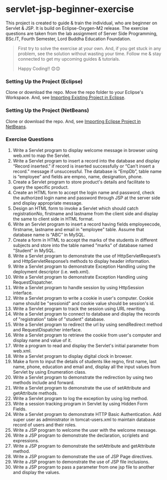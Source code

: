 # servlet-jsp-beginner-exercise
This project is created to guide & train the individual, who are beginner on Servlet & JSP.
It is build on Eclipse-Oxygen-M2 release. The exercise questions are taken from the lab assignment of Server Side Programming, BSc.IT, Fourth Semester, Lord Buddha Education Foundation.

> First try to solve the exercise at your own.
> And, if you get stuck in any problem, see the solution without wasting your time.
> Follow me & stay connected to get my upcoming guides & tutorials.
>
> Happy Coding!! :blush::blush:

### Setting Up the Project (Eclipse)
Clone or download the repo. Move the repo folder to your Eclipse's Workspace. And, see
[Importing Existing Project in Eclipse](http://help.eclipse.org/neon/index.jsp?topic=%2Forg.eclipse.platform.doc.user%2Ftasks%2Ftasks-importproject.htm "Importing Existing Project in Eclipse").

### Setting Up the Project (NetBeans)
Clone or download the repo. And, see
[Importing Eclipse Project in NetBeans](https://netbeans.org/kb/74/java/import-eclipse.html#import "Importing Eclipse Project in NetBeans").


### Exercise Questions

1. Write a Servlet program to display welcome message in browser using web.xml to map the Servlet.
2. Write a Servlet program to insert a record into the database and display “Record inserted.” if record is inserted successfully or “Can't insert a record.” message if unsuccessful. The database is “EmpDb”, table name is “employee” and fields are empno, name, designation, phone.
3. Create a Servlet program to store product's details and facilitate to query the specific product.
4. Create an HTML form to accept the login name and password, check the authorized login name and password through JSP at the server side and display appropriate message.
5. Design an HTML form to invoke a Servlet which should catch registrationNo, firstname and lastname from the client side and display the same to client side in HTML format.
6. Write an Servlet program to insert a record having fields employeecode, firstname, lastname and email in "employee" table. Assume that database name is “ABC” in MySQL.
7. Create a form in HTML to accept the marks of the students in different subjects and store into the table named "marks" of database named "Student" in MySQL.
8. Write a Servlet program to demonstrate the use of HttpServletRequest’s and HttpServletResponse’s methods to display header  information.
9. Write a Servlet program to demonstrate Exception Handling using the deployment descriptor (i.e. web.xml).
10. Write a Servlet program to demonstrate Exception Handling using RequestDispatcher.
11. Write a Servlet program to handle session by using HttpSession interface.
12. Write a Servlet program to write a cookie in user's computer. Cookie name should be "sessionid" and cookie value should be session's id.
13. Write a Servlet program to track the session using URL rewriting.
14. Write a Servlet program to connect to database and display the records of "registration" table of "student" database.
15. Write a Servlet program to redirect the url by using sendRedirect method and RequestDispatcher interface.
16. Write a Servlet program to retrieve the cookie from user's computer and display name and value of it.
17. Write a program to read and display the Servlet's initial parameter from web.xml.
18. Write a Servlet program to display digital clock in browser.
19. Make a form to input the details of students like regno, first name, last name, phone, education and email and, display all the input values from Servlet by using Enumeration class.
20. Write a Servlet program to demonstrate the redirection by using two methods include and forward.
21. Write a Servlet program to demonstrate the use of setAttribute and getAttribute methods.
22. Write a Servlet program to log the exception by using log method.
23. Write a session tracking program in Servlet by using Hidden Form Fields.
24. Write a Servlet program  to demonstrate HTTP Basic Authentication. Add super user as administrator in tomcat-users.xml to maintain database record of users and their roles.
25. Write a JSP program to welcome the user with the welcome message.
26. Write a JSP program to demonstrate the declaration, scriplets and expressions.
27. Write a JSP program to demonstrate the setAttribute and getAttribute method.
28. Write a JSP program to demonstrate the use of JSP Page directives.
29. Write a JSP program to demonstrate the use of JSP file inclusions.
30. Write a JSP program to pass a parameter from one jsp file to another and display the values.

